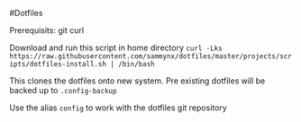 #Dotfiles

Prerequisits: git curl

Download and run this script in home directory `curl -Lks  https://raw.githubusercontent.com/sammynx/dotfiles/master/projects/scripts/dotfiles-install.sh | /bin/bash`

This clones the dotfiles onto new system. Pre existing dotfiles will be backed up to `.config-backup`

Use the alias `config` to work with the dotfiles git repository
